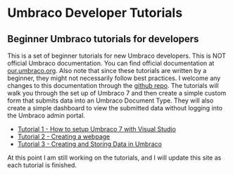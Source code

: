 # Umbraco Developer Tutorials

## Beginner Umbraco tutorials for developers

This is a set of beginner tutorials for new Umbraco developers. This is NOT official Umbraco documentation.
You can find official documentation at [our.umbraco.org](http://our.umbraco.org).  Also note that since
these tutorials are written by a beginner, they might not necessarily follow best practices.
I welcome any changes to this documentation through the
[github repo](https://github.com/mkimmet/Umbraco-Developer-Tutorials). The tutorials will walk
you through the set up of Umbraco 7 and then create a simple custom form that submits
data into an Umbraco Document Type.  They will also create a simple dashboard to view the
submitted data without logging into the Umbraco admin portal.

*   [Tutorial 1 - How to setup Umbraco 7 with Visual Studio](Tutorial-1-Umbraco7-Setup.md)
*   [Tutorial 2 - Creating a webpage](Tutorial-2-Creating-a-Webpage.md)
*   [Tutorial 3 - Creating and Storing Data in Umbraco](Tutorial-3-Storing-Data-in-Umbraco.md)

At this point I am still working on the tutorials, and I will update this site as each tutorial is finished.
